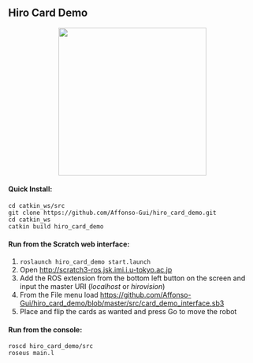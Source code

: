 ## Hiro Card Demo

<p align="center">
  <img height="300" src="https://user-images.githubusercontent.com/20625381/78788917-678e3280-79e7-11ea-97c1-b84a2465a2ca.jpg">
</p>

#### Quick Install:
```shell
cd catkin_ws/src
git clone https://github.com/Affonso-Gui/hiro_card_demo.git
cd catkin_ws
catkin build hiro_card_demo
```

#### Run from the Scratch web interface:
1. `roslaunch hiro_card_demo start.launch`
1. Open http://scratch3-ros.jsk.imi.i.u-tokyo.ac.jp
1. Add the ROS extension from the bottom left button on the screen and input the master URI (*localhost* or *hirovision*)
1. From the File menu load https://github.com/Affonso-Gui/hiro_card_demo/blob/master/src/card_demo_interface.sb3
1. Place and flip the cards as wanted and press Go to move the robot


#### Run from the console:
```shell
roscd hiro_card_demo/src
roseus main.l
```
